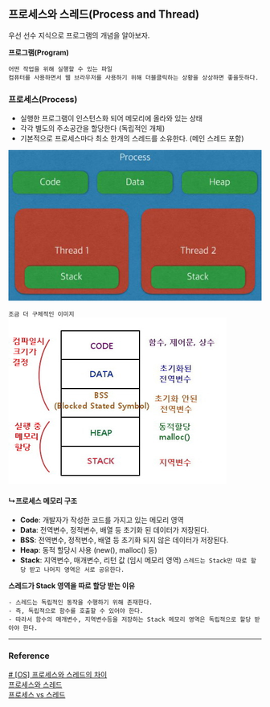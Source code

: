 ## 프로세스와 스레드(Process and Thread)

우선 선수 지식으로 프로그램의 개념을 알아보자.

**프로그램(Program)**
```
어떤 작업을 위해 실행할 수 있는 파일
컴퓨터를 사용하면서 웹 브라우저를 사용하기 위해 더블클릭하는 상황을 상상하면 좋을듯하다.
```

### 프로세스(Process)
- 실행한 프로그램이 인스턴스화 되어 메모리에 올라와 있는 상태
- 각각 별도의 주소공간을 할당한다 (독립적인 개체)
- 기본적으로 프로세스마다 최소 한개의 스레드를 소유한다. (메인 스레드 포함)

![](../Img/ProcessAndThread_img_01.png)

`조금 더 구체적인 이미지`  
![](../Img/ProcessAndThread_img_02.png)

#### ↳프로세스 메모리 구조
- **Code**: 개발자가 작성한 코드를 가지고 있는 메모리 영역
- **Data**: 전역변수, 정적변수, 배열 등 초기화 된 데이터가 저장된다.
- **BSS**: 전역변수, 정적변수, 배열 등 초기화 되지 않은 데이터가 저장된다.
- **Heap**: 동적 할당시 사용 (new(), malloc() 등)
- **Stack**: 지역변수, 매개변수, 리턴 값 (임시 메모리 영역)
`스레드는 Stack만 따로 할당 받고 나머지 영역은 서로 공유한다.`

**스레드가 Stack 영역을 따로 할당 받는 이유**
```
- 스레드는 독립적인 동작을 수행하기 위해 존재한다.
- 즉, 독립적으로 함수를 호출할 수 있어야 한다.
- 따라서 함수의 매개변수, 지역변수등을 저장하는 Stack 메모리 영역은 독립적으로 할당 받아야 한다. 
```



---

### Reference

[# [OS] 프로세스와 스레드의 차이](https://gmlwjd9405.github.io/2018/09/14/process-vs-thread.html)  
[프로세스와 스레드](https://github.com/devSquad-study/2023-CS-Study/blob/main/OS/os_process_thread.md)  
[프로세스 vs 스레드](https://github.com/gyoogle/tech-interview-for-developer/blob/master/Computer%20Science/Operating%20System/Process%20vs%20Thread.md)